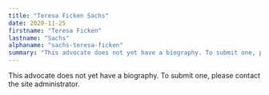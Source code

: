 ```yaml
---
title: "Teresa Ficken Sachs"
date: 2020-11-25
firstname: "Teresa Ficken"
lastname: "Sachs"
alphaname: "sachs-teresa-ficken"
summary: "This advocate does not yet have a biography. To submit one, please contact the site administrator."
---
```

This advocate does not yet have a biography. To submit one, please contact the site administrator.

